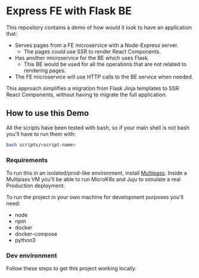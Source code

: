# Express FE with Flask BE

This repository contains a demo of how would it look to have an application that:
- Serves pages from a FE microservice with a Node-Express server.
  - The pages could use SSR to render React Components.
- Has another microservice for the BE which uses Flask.
  - This BE would be used for all the operations that are not related to rendering pages.
- The FE microservice will use HTTP calls to the BE service when needed.

This approach simplifies a migration from Flask Jinja templates to SSR React Components,
without having to migrate the full application.

## How to use this Demo

All the scripts have been tested with bash, so if your main shell is not bash you'll
have to run them with:
```sh
bash scripts/<script-name>
```

### Requirements

To run this in an isolated/prod-like environment, install [Multipass](https://canonical.com/multipass).
Inside a Multipass VM you'll be able to run MicroK8s and Juju to simulate a real Production deployment.

To run the project in your own machine for development purposes you'll need:
- node
- npm
- docker
- docker-compose
- python3

### Dev environment

Follow these steps to get this project working locally.
